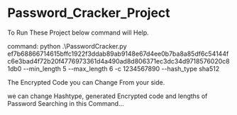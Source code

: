 # Password_Cracker_Project

To Run These Project below command will Help.

command:
python .\PasswordCracker.py ef7b68866714615bffc1922f3ddab89ab9148e67d4ee0b7ba8a85df6c54144fc6e3bad4f72b20f4776973361d4a490ad8d806371ec3dc34d9718576020c81db0 --min_length 5 --max_length 6 -c 1234567890 --hash_type sha512


The Encrypted Code you can Change From your side.


we can change Hashtype, generated Encrypted code and lengths of Password Searching in this Command...

